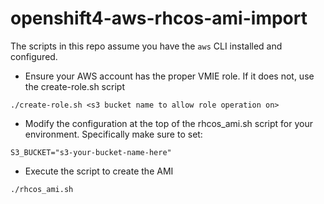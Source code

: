 # openshift4-aws-rhcos-ami-import

The scripts in this repo assume you have the `aws` CLI installed and configured.

- Ensure your AWS account has the proper VMIE role. If it does not, use the create-role.sh script

```
./create-role.sh <s3 bucket name to allow role operation on>
```

- Modify the configuration at the top of the rhcos_ami.sh script for your environment. Specifically make sure to set:
```
S3_BUCKET="s3-your-bucket-name-here"
```
- Execute the script to create the AMI
```
./rhcos_ami.sh
```

